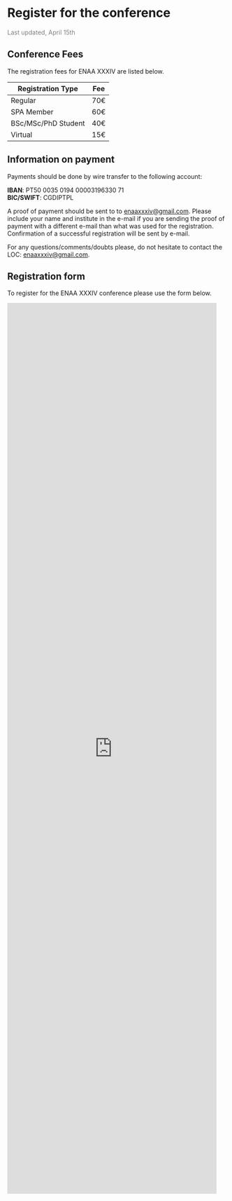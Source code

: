 # Register for the conference
<span style="color:gray">Last updated, April 15th</span>

## Conference Fees

The registration fees for ENAA XXXIV are listed below.

| Registration Type        | Fee |
| ----------- | ----------- |
| Regular |  70€ |
| SPA Member |  60€ |
| BSc/MSc/PhD Student |  40€ |
| Virtual | 15€ | 

## Information on payment

Payments should be done by wire transfer to the following account:

**IBAN**: PT50 0035 0194 00003196330 71 <br>
**BIC/SWIFT**: CGDIPTPL

A proof of payment should be sent to to [enaaxxxiv@gmail.com](mailto:enaaxxxiv@gmail.com). Please include your name and institute in the e-mail if you are sending the proof of payment with a different e-mail than what was used for the registration. Confirmation of a successful registration will be sent by e-mail.

For any questions/comments/doubts please, do not hesitate to contact the LOC: [enaaxxxiv@gmail.com](mailto:enaaxxxiv@gmail.com).

## Registration form

To register for the ENAA XXXIV conference please use the form below.

<iframe src="https://docs.google.com/forms/d/e/1FAIpQLSdHcUQfJ0LUnoNHLu0vK_AfnW-k6V6NxCdJ7t-C5hx-shis5g/viewform?embedded=true" width="95%" height="2033" frameborder="0" marginheight="0" marginwidth="0">Loading…</iframe>
